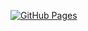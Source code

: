 [![GitHub Pages](https://img.shields.io/static/v1?label=GitHub+Pages&message=+&color=brightgreen&logo=github)](https://VvyLw.github.io/)
